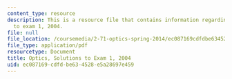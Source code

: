 ```yaml
---
content_type: resource
description: This is a resource file that contains information regarding optics solutions
  to exam 1, 2004.
file: null
file_location: /coursemedia/2-71-optics-spring-2014/ec087169cdfdbe634528e5a28697e459_MIT2_71S14_f04_quiz1_sols.pdf
file_type: application/pdf
resourcetype: Document
title: Optics, Solutions to Exam 1, 2004
uid: ec087169-cdfd-be63-4528-e5a28697e459
---
```


